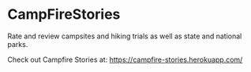 # CampFireStories
Rate and review campsites and hiking trials as well as state and national parks.

Check out Campfire Stories at:
https://campfire-stories.herokuapp.com/
